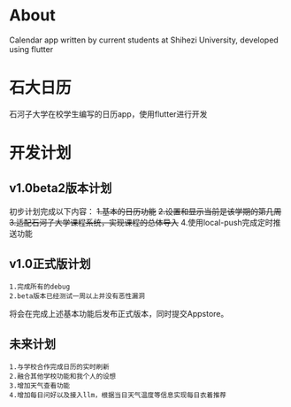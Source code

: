 # About
Calendar app written by current students at Shihezi University, developed using flutter

# 石大日历
石河子大学在校学生编写的日历app，使用flutter进行开发

# 开发计划
## v1.0beta2版本计划
初步计划完成以下内容：
    ~~1.基本的日历功能~~
    ~~2.设置和显示当前是该学期的第几周~~
    ~~3.适配石河子大学课程系统，实现课程的总体导入~~
    4.使用local-push完成定时推送功能

## v1.0正式版计划
    1.完成所有的debug
    2.beta版本已经测试一周以上并没有恶性漏洞
将会在完成上述基本功能后发布正式版本，同时提交Appstore。

## 未来计划
    1.与学校合作完成日历的实时刷新
    2.融合其他学校功能和我个人的设想
    3.增加天气查看功能
    4.增加每日问好以及接入llm，根据当日天气温度等信息实现每日衣着推荐